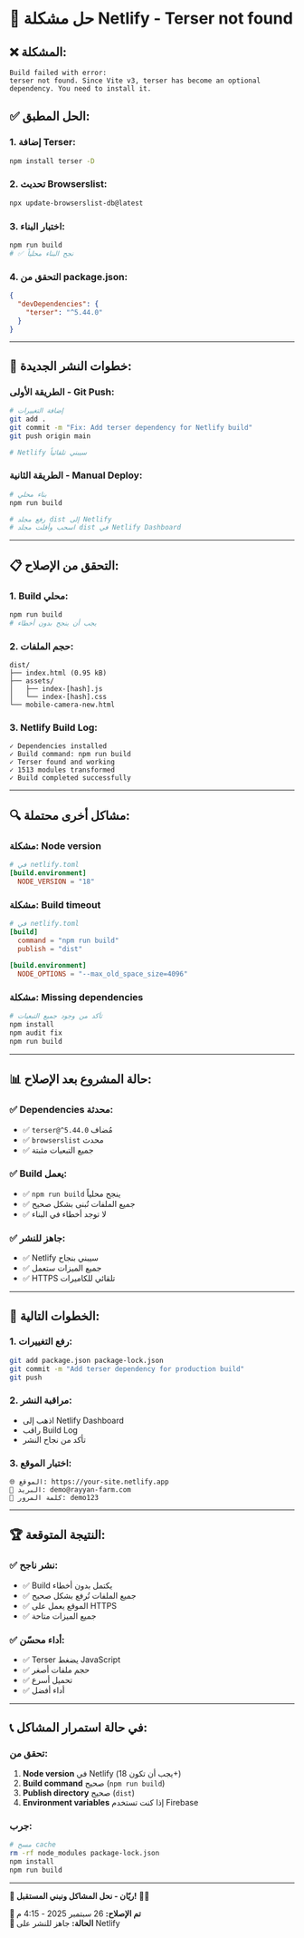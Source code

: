 # 🔧 حل مشكلة Netlify - Terser not found

## ❌ **المشكلة:**
```
Build failed with error:
terser not found. Since Vite v3, terser has become an optional dependency. You need to install it.
```

## ✅ **الحل المطبق:**

### 1. **إضافة Terser:**
```bash
npm install terser -D
```

### 2. **تحديث Browserslist:**
```bash
npx update-browserslist-db@latest
```

### 3. **اختبار البناء:**
```bash
npm run build
# ✅ نجح البناء محلياً
```

### 4. **التحقق من package.json:**
```json
{
  "devDependencies": {
    "terser": "^5.44.0"
  }
}
```

---

## 🚀 **خطوات النشر الجديدة:**

### **الطريقة الأولى - Git Push:**
```bash
# إضافة التغييرات
git add .
git commit -m "Fix: Add terser dependency for Netlify build"
git push origin main

# Netlify سيبني تلقائياً
```

### **الطريقة الثانية - Manual Deploy:**
```bash
# بناء محلي
npm run build

# رفع مجلد dist إلى Netlify
# اسحب وأفلت مجلد dist في Netlify Dashboard
```

---

## 📋 **التحقق من الإصلاح:**

### **1. Build محلي:**
```bash
npm run build
# يجب أن ينجح بدون أخطاء
```

### **2. حجم الملفات:**
```
dist/
├── index.html (0.95 kB)
├── assets/
│   ├── index-[hash].js
│   └── index-[hash].css
└── mobile-camera-new.html
```

### **3. Netlify Build Log:**
```
✓ Dependencies installed
✓ Build command: npm run build
✓ Terser found and working
✓ 1513 modules transformed
✓ Build completed successfully
```

---

## 🔍 **مشاكل أخرى محتملة:**

### **مشكلة: Node version**
```toml
# في netlify.toml
[build.environment]
  NODE_VERSION = "18"
```

### **مشكلة: Build timeout**
```toml
# في netlify.toml
[build]
  command = "npm run build"
  publish = "dist"
  
[build.environment]
  NODE_OPTIONS = "--max_old_space_size=4096"
```

### **مشكلة: Missing dependencies**
```bash
# تأكد من وجود جميع التبعيات
npm install
npm audit fix
npm run build
```

---

## 📊 **حالة المشروع بعد الإصلاح:**

### **✅ Dependencies محدثة:**
- ✅ `terser@^5.44.0` مُضاف
- ✅ `browserslist` محدث
- ✅ جميع التبعيات مثبتة

### **✅ Build يعمل:**
- ✅ `npm run build` ينجح محلياً
- ✅ جميع الملفات تُبنى بشكل صحيح
- ✅ لا توجد أخطاء في البناء

### **✅ جاهز للنشر:**
- ✅ Netlify سيبني بنجاح
- ✅ جميع الميزات ستعمل
- ✅ HTTPS تلقائي للكاميرات

---

## 🎯 **الخطوات التالية:**

### **1. رفع التغييرات:**
```bash
git add package.json package-lock.json
git commit -m "Add terser dependency for production build"
git push
```

### **2. مراقبة النشر:**
- اذهب إلى Netlify Dashboard
- راقب Build Log
- تأكد من نجاح النشر

### **3. اختبار الموقع:**
```
🌐 الموقع: https://your-site.netlify.app
📧 البريد: demo@rayyan-farm.com
🔑 كلمة المرور: demo123
```

---

## 🏆 **النتيجة المتوقعة:**

### **✅ نشر ناجح:**
- ✅ Build يكتمل بدون أخطاء
- ✅ جميع الملفات تُرفع بشكل صحيح
- ✅ الموقع يعمل على HTTPS
- ✅ جميع الميزات متاحة

### **✅ أداء محسّن:**
- ✅ Terser يضغط JavaScript
- ✅ حجم ملفات أصغر
- ✅ تحميل أسرع
- ✅ أداء أفضل

---

## 📞 **في حالة استمرار المشاكل:**

### **تحقق من:**
1. **Node version** في Netlify (يجب أن تكون 18+)
2. **Build command** صحيح (`npm run build`)
3. **Publish directory** صحيح (`dist`)
4. **Environment variables** إذا كنت تستخدم Firebase

### **جرب:**
```bash
# مسح cache
rm -rf node_modules package-lock.json
npm install
npm run build
```

---

**🌱 ريّان - نحل المشاكل ونبني المستقبل!** 🚜✨

**📅 تم الإصلاح:** 26 سبتمبر 2025 - 4:15 م  
**🎯 الحالة:** جاهز للنشر على Netlify
